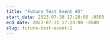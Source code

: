 ```yaml
---
title: "Future Test Event #2"
start_date: 2023-07-30 17:28:00 -0500
end_date: 2023-07-31 17:28:00 -0500
slug: future-test-event-2
---
```

